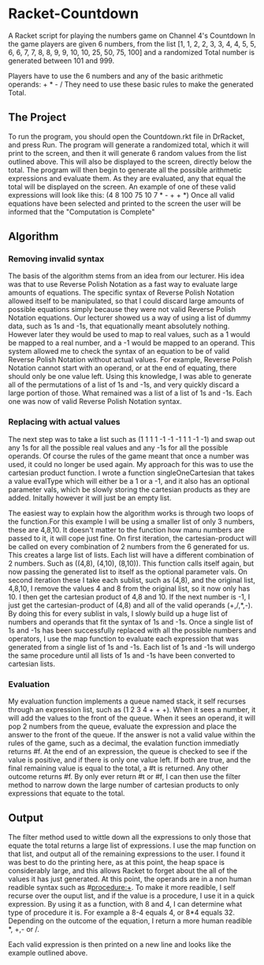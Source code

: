 # Racket-Countdown
A Racket script for playing the numbers game on Channel 4's Countdown
In the game players are given 6 numbers, from the list [1, 1, 2, 2, 3, 3, 4, 4, 5, 5, 6, 6, 7, 7, 8, 8, 9, 9, 10, 10, 25, 50, 75, 100]
and a randomized Total number is generated between 101 and 999.

Players have to use the 6 numbers and any of the basic arithmetic operands: + * - /
They need to use these basic rules to make the generated Total.

## The Project

To run the program, you should open the Countdown.rkt file in DrRacket, and press Run. 
The program will generate a randomized total, which it will print to the screen, and then it will generate 6 random values from the list outlined above. This will also be displayed to the screen, directly below the total.
The program will then begin to generate all the possible arithmetic expressions and evaluate them. As they are evaluated, any that equal the total will be displayed on the screen. An example of one of these valid expressions will look like this:
(4 8 100 75 10 7 * - + + *)
Once all valid equations have been selected and printed to the screen the user will be informed that the "Computation is Complete"

## Algorithm
### Removing invalid syntax
The basis of the algorithm stems from an idea from our lecturer. His idea was that to use Reverse Polish Notation as a fast way to evaluate large amounts of equations. The specific syntax of Reverse Polish Notation allowed itself to be manipulated, so that I could discard large amounts of possible equations simply because they were not valid Reverse Polish Notation equations. Our lecturer showed us a way of using a list of dummy data, such as 1s and -1s, that equationally meant absolutely nothing. However later they would be used to map to real values, such as a 1 would be mapped to a real number, and a -1 would be mapped to an operand. This system allowed me to check the syntax of an equation to be of valid Reverse Polish Notation without actual values. For example, Reverse Polish Notation cannot start with an operand, or at the end of equating, there should only be one value left. 
Using this knowledge, I was able to generate all of the permutations of a list of 1s and -1s, and very quickly discard a large portion of those. What remained was a list of a list of 1s and -1s. Each one was now of valid Reverse Polish Notation syntax. 

### Replacing with actual values
The next step was to take a list such as (1 1 1 1 -1 -1 -1 1 1 -1 -1) and swap out any 1s for all the possible real values and any -1s for all the possible operands. Of course the rules of the game meant that once a number was used, it could no longer be used again. My approach for this was to use the cartesian product function. I wrote a function singleOneCartesian that takes a value evalType which will either be a 1 or a -1, and it also has an optional parameter vals, which be slowly storing the cartesian products as they are added. Initally however it will just be an empty list.

The easiest way to explain how the algorithm works is through two loops of the function.For this example I will be using a smaller list of only 3 numbers, these are 4,8,10. It doesn't matter to the function how manu numbers are passed to it, it will cope just fine.
On first iteration, the cartesian-product will be called on every combination of 2 numbers from the 6 generated for us. This creates a large list of lists. Each list will have a different combination of 2 numbers. Such as ((4,8), (4,10), (8,10)). This function calls itself again, but now passing the generated list to itself as the optional parameter vals. On second iteration these I take each sublist, such as (4,8), and the original list, 4,8,10, I remove the values 4 and 8 from the original list, so it now only has 10. I then get the cartesian product of 4,8 and 10. 
If the next number is -1, I just get the cartesian-product of (4,8) and all of the valid operands (+,/,*,-). By doing this for every sublist in vals, I slowly build up a huge list of numbers and operands that fit the syntax of 1s and -1s. Once a single list of 1s and -1s has been successfully replaced with all the possible numbers and operators, I use the map function to evaluate each expression that was generated from a single list of 1s and -1s. Each list of 1s and -1s will undergo the same procedure until all lists of 1s and -1s have been converted to cartesian lists.

### Evaluation
My evaluation function implements a queue named stack, it self recurses through an expression list, such as (1 2 3 4 + + +). When it sees a number, it will add the values to the front of the queue. When it sees an operand, it will pop 2 numbers from the queue, evaluate the expression and place the answer to the front of the queue. If the answer is not a valid value within the rules of the game, such as  a decimal, the evalation function immediatly returns #f. At the end of an expression, the queue is checked to see if the value is positive, and if there is only one value left. If both are true, and the final remaining value is equal to the total, a #t is returned. Any other outcome returns #f. By only ever return #t or #f, I can then use the filter method to narrow down the large number of cartesian products to only expressions that equate to the total.

## Output
The filter method used to wittle down all the expressions to only those that equate the total returns a large list of expressions. I use the map function on that list, and output all of the remaining expressions to the user. I found it was best to do the printing here, as at this point, the heap space is considerably large, and this allows Racket to forget about the all of the values it has just generated.
At this point, the operands are in a non human readible syntax such as #<procedure:+>. To make it more readible, I self recurse over the ouput list, and if the value is a procedure, I use it in a quick expression. By using it as a function, with 8 and 4, I can determine what type of procedure it is. For example a 8-4 equals 4, or 8*4 equals 32. Depending on the outcome of the equation, I return a more human readible *, +,- or /.

Each valid expression is then printed on a new line and looks like the example outlined above.

